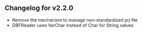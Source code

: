 ## Changelog for v2.2.0
+ Remove the mechanism to manage non-standardized prj file
+ DBFReader uses VarChar instead of Char for String values
